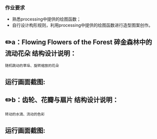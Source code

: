 ### 作业要求

- 熟悉processing中提供的绘图函数；
- 自行设计构形规则，利用processing中提供的绘图函数进行造型图案创作。

✏️a：Flowing Flowers of the Forest 碎金森林中的流动花朵 结构设计说明：  
-----------------
	随机跳动的草垛、旋转缩放的花朵
    
运行画面截图:  
-----------------

✏️b：齿轮、花瓣与扇片 结构设计说明：  
-----------------
	转动的水滴、流动的色彩
    
运行画面截图:  
-----------------
